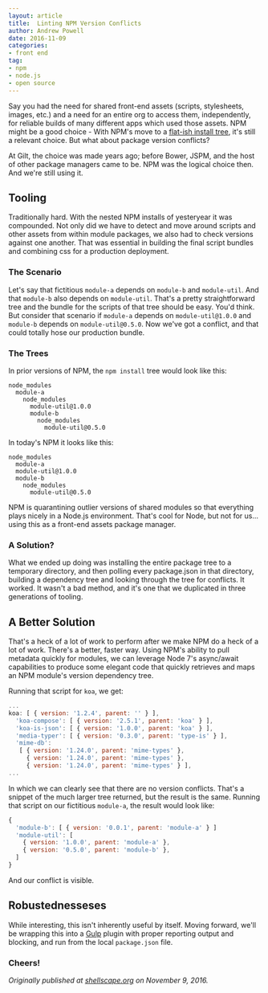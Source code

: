 ```yaml
---
layout: article
title:  Linting NPM Version Conflicts
author: Andrew Powell
date: 2016-11-09
categories: 
- front end
tag:
- npm
- node.js
- open source
---
```


Say you had the need for shared front-end assets (scripts, stylesheets, images,
etc.) and a need for an entire org to access them, independently, for reliable
builds of many different apps which used those assets. NPM might be a good
choice - With NPM's move to a [flat-ish install tree](https://docs.npmjs.com/how-npm-works/npm3),
it's still a relevant choice. But what about package version conflicts?

<!-- more -->

At Gilt, the choice was made years ago; before Bower, JSPM, and the host of other
package managers came to be. NPM was the logical choice then. And we're still
using it.

## Tooling

Traditionally hard. With the nested NPM installs of yesteryear it was compounded.
Not only did we have to detect and move around scripts and other assets from
within module packages, we also had to check versions against one another. That
was essential in building the final script bundles and combining css for a
production deployment.

### The Scenario

Let's say that fictitious `module-a` depends on `module-b` and `module-util`. And
that `module-b` also depends on `module-util`. That's a pretty straightforward
tree and the bundle for the scripts of that tree should be easy. You'd think.
But consider that scenario if `module-a` depends on `module-util@1.0.0` and
`module-b` depends on `module-util@0.5.0`. Now we've got a conflict, and that
could totally hose our production bundle.

### The Trees

In prior versions of NPM, the `npm install` tree would look like this:

```
node_modules
  module-a
    node_modules
      module-util@1.0.0
      module-b
        node_modules
          module-util@0.5.0
```

In today's NPM it looks like this:

```
node_modules
  module-a
  module-util@1.0.0
  module-b
    node_modules
      module-util@0.5.0
```

NPM is quarantining outlier versions of shared modules so that everything plays
nicely in a Node.js environment. That's cool for Node, but not for us... using
this as a front-end assets package manager.

### A Solution?

What we ended up doing was installing the entire package tree to a temporary
directory, and then polling every package.json in that directory, building a
dependency tree and looking through the tree for conflicts. It worked. It wasn't
a bad method, and it's one that we duplicated in three generations of tooling.

## A Better Solution

That's a heck of a lot of work to perform after we make NPM do a heck of a lot
of work. There's a better, faster way. Using NPM's ability to pull metadata
quickly for modules, we can leverage Node 7's async/await capabilities to
produce some elegant code that quickly retrieves and maps an NPM module's
version dependency tree.

<script src="https://gist.github.com/shellscape/c262ec5d74811525b1fe8c7e26a2c7e1.js"></script>

Running that script for `koa`, we get:

```js
...
koa: [ { version: '1.2.4', parent: '' } ],
  'koa-compose': [ { version: '2.5.1', parent: 'koa' } ],
  'koa-is-json': [ { version: '1.0.0', parent: 'koa' } ],
  'media-typer': [ { version: '0.3.0', parent: 'type-is' } ],
  'mime-db':
   [ { version: '1.24.0', parent: 'mime-types' },
     { version: '1.24.0', parent: 'mime-types' },
     { version: '1.24.0', parent: 'mime-types' } ],
...
```

In which we can clearly see that there are no version conflicts. That's a snippet
of the much larger tree returned, but the result is the same. Running that script
on our fictitious `module-a`, the result would look like:

```js
{
  'module-b': [ { version: '0.0.1', parent: 'module-a' } ]
  'module-util': [
    { version: '1.0.0', parent: 'module-a' },
    { version: '0.5.0', parent: 'module-b' },
  ]
}
```

And our conflict is visible.

## Robustednesseses

While interesting, this isn't inherently useful by itself. Moving forward, we'll
be wrapping this into a [Gulp](http://gulpjs.com) plugin with proper reporting
output and blocking, and run from the local `package.json` file.

### Cheers!

*Originally published at
[shellscape.org](http://shellscape.org/2016/11/09/linting-npm-version-conflicts) on
November 9, 2016.*
